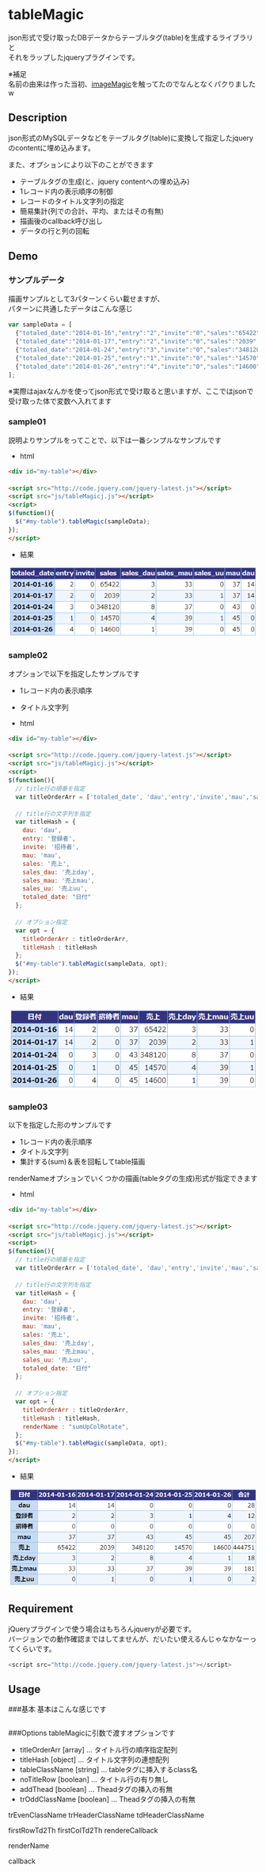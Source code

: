 tableMagic
==========
json形式で受け取ったDBデータからテーブルタグ(table)を生成するライブラリと  
それをラップしたjqueryプラグインです。  

※補足  
名前の由来は作った当初、[imageMagic](http://www.imagemagick.org/script/perl-magick.php)を触ってたのでなんとなくパクりましたw

## Description
json形式のMySQLデータなどをテーブルタグ(table)に変換して指定したjqueryのcontentに埋め込みます。  

また、オプションにより以下のことができます

* テーブルタグの生成(と、jquery contentへの埋め込み)
* 1レコード内の表示順序の制御
* レコードのタイトル文字列の指定
* 簡易集計(列での合計、平均、またはその有無)
* 描画後のcallback呼び出し
* データの行と列の回転

## Demo
### サンプルデータ
描画サンプルとして3パターンくらい載せますが、  
パターンに共通したデータはこんな感じ  
```javascript
var sampleData = [
  {"totaled_date":"2014-01-16","entry":"2","invite":"0","sales":"65422","sales_dau":3,"sales_mau":33,"sales_uu":0,"mau":37,"dau":14},
  {"totaled_date":"2014-01-17","entry":"2","invite":"0","sales":"2039","sales_dau":2,"sales_mau":33,"sales_uu":1,"mau":37,"dau":14},
  {"totaled_date":"2014-01-24","entry":"3","invite":"0","sales":"348120","sales_dau":8,"sales_mau":37,"sales_uu":0,"mau":43,"dau":0},
  {"totaled_date":"2014-01-25","entry":"1","invite":"0","sales":"14570","sales_dau":4,"sales_mau":39,"sales_uu":1,"mau":45,"dau":0},
  {"totaled_date":"2014-01-26","entry":"4","invite":"0","sales":"14600","sales_dau":1,"sales_mau":39,"sales_uu":0,"mau":45,"dau":0}
];
```
※実際はajaxなんかを使ってjson形式で受け取ると思いますが、ここではjsonで受け取った体で変数へ入れてます

### sample01
説明よりサンプルをってことで、以下は一番シンプルなサンプルです  

* html
```html
<div id="my-table"></div>

<script src="http://code.jquery.com/jquery-latest.js"></script>
<script src="js/tableMagicj.js"></script>
<script>
$(function(){
  $("#my-table").tableMagic(sampleData);
});
</script>
```
* 結果  

![image](https://github.com/tweeeety/tableMagic/blob/master/sample/tableMagicSample02.png)

### sample02
オプションで以下を指定したサンプルです
>
* 1レコード内の表示順序
* タイトル文字列

* html
```html
<div id="my-table"></div>

<script src="http://code.jquery.com/jquery-latest.js"></script>
<script src="js/tableMagicj.js"></script>
<script>
$(function(){
  // title行の順番を指定
  var titleOrderArr = ['totaled_date', 'dau','entry','invite','mau','sales','sales_dau','sales_mau','sales_uu'];
  
  // title行の文字列を指定
  var titleHash = {
    dau: 'dau',
    entry: '登録者',
    invite: '招待者',
    mau: 'mau',
    sales: '売上',
    sales_dau: '売上day',
    sales_mau: '売上mau',
    sales_uu: '売上uu',
    totaled_date: "日付"
  };
  
  // オプション指定
  var opt = {
    titleOrderArr : titleOrderArr,
    titleHash : titleHash
  };
  $("#my-table").tableMagic(sampleData, opt);
});
</script>
```

* 結果  

![image](https://github.com/tweeeety/tableMagic/blob/master/sample/tableMagicSample03.png)


### sample03
以下を指定した形のサンプルです
>
* 1レコード内の表示順序
* タイトル文字列
* 集計する(sum)＆表を回転してtable描画

renderNameオプションでいくつかの描画(tableタグの生成)形式が指定できます

* html
```html
<div id="my-table"></div>

<script src="http://code.jquery.com/jquery-latest.js"></script>
<script src="js/tableMagicj.js"></script>
<script>
$(function(){
  // title行の順番を指定
  var titleOrderArr = ['totaled_date', 'dau','entry','invite','mau','sales','sales_dau','sales_mau','sales_uu'];
  
  // title行の文字列を指定
  var titleHash = {
    dau: 'dau',
    entry: '登録者',
    invite: '招待者',
    mau: 'mau',
    sales: '売上',
    sales_dau: '売上day',
    sales_mau: '売上mau',
    sales_uu: '売上uu',
    totaled_date: "日付"
  };
  
  // オプション指定
  var opt = {
    titleOrderArr : titleOrderArr,
    titleHash : titleHash,
    renderName : "sumUpColRotate",
  };
  $("#my-table").tableMagic(sampleData, opt);
});
</script>
```

* 結果  

![image](https://github.com/tweeeety/tableMagic/blob/master/sample/tableMagicSample04.png)


## Requirement
jQueryプラグインで使う場合はもちろんjqueryが必要です。  
バージョンでの動作確認まではしてませんが、だいたい使えるんじゃなかなーってくらいです。  
```javascript
<script src="http://code.jquery.com/jquery-latest.js"></script>
```

## Usage
###基本
基本はこんな感じです
```

```

###Options
tableMagicに引数で渡すオプションです

* titleOrderArr [array] … タイトル行の順序指定配列  
* titleHash [object] … タイトル文字列の連想配列
* tableClassName [string] … tableタグに挿入するclass名 
* noTitleRow [boolean] … タイトル行の有り無し
* addThead [boolean] … Theadタグの挿入の有無
* trOddClassName [boolean] … Theadタグの挿入の有無



trEvenClassName
trHeaderClassName
tdHeaderClassName
  
firstRowTd2Th
firstColTd2Th
rendereCallback
  
renderName

callback